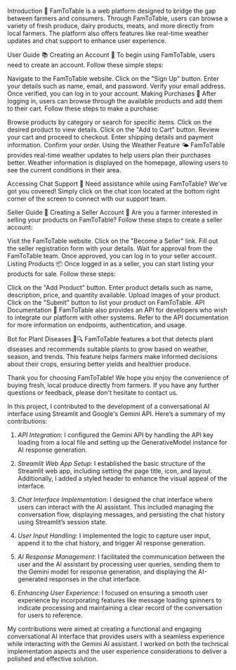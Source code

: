 Introduction 🌾
FamToTable is a web platform designed to bridge the gap between farmers and consumers. Through FamToTable, users can browse a variety of fresh produce, dairy products, meats, and more directly from local farmers. The platform also offers features like real-time weather updates and chat support to enhance user experience.

User Guide 📚
Creating an Account 🔑
To begin using FamToTable, users need to create an account. Follow these simple steps:

Navigate to the FamToTable website.
Click on the "Sign Up" button.
Enter your details such as name, email, and password.
Verify your email address.
Once verified, you can log in to your account.
Making Purchases 🛒
After logging in, users can browse through the available products and add them to their cart. Follow these steps to make a purchase:

Browse products by category or search for specific items.
Click on the desired product to view details.
Click on the "Add to Cart" button.
Review your cart and proceed to checkout.
Enter shipping details and payment information.
Confirm your order.
Using the Weather Feature 🌤️
FamToTable provides real-time weather updates to help users plan their purchases better. Weather information is displayed on the homepage, allowing users to see the current conditions in their area.

Accessing Chat Support 💬
Need assistance while using FamToTable? We've got you covered! Simply click on the chat icon located at the bottom right corner of the screen to connect with our support team.

Seller Guide 💼
Creating a Seller Account 📝
Are you a farmer interested in selling your products on FamToTable? Follow these steps to create a seller account:

Visit the FamToTable website.
Click on the "Become a Seller" link.
Fill out the seller registration form with your details.
Wait for approval from the FamToTable team.
Once approved, you can log in to your seller account.
Listing Products 📦
Once logged in as a seller, you can start listing your products for sale. Follow these steps:

Click on the "Add Product" button.
Enter product details such as name, description, price, and quantity available.
Upload images of your product.
Click on the "Submit" button to list your product on FamToTable.
API Documentation 📖
FamToTable also provides an API for developers who wish to integrate our platform with other systems. Refer to the API documentation for more information on endpoints, authentication, and usage.

Bot for Plant Diseases 🌿🔍
FamToTable features a bot that detects plant diseases and recommends suitable plants to grow based on weather, season, and trends. This feature helps farmers make informed decisions about their crops, ensuring better yields and healthier produce.

Thank you for choosing FamToTable! We hope you enjoy the convenience of buying fresh, local produce directly from farmers. If you have any further questions or feedback, please don't hesitate to contact us.



In this project, I contributed to the development of a conversational AI interface using Streamlit and Google's Gemini API. Here’s a summary of my contributions:

1. *API Integration*: I configured the Gemini API by handling the API key loading from a local file and setting up the GenerativeModel instance for AI response generation.

2. *Streamlit Web App Setup*: I established the basic structure of the Streamlit web app, including setting the page title, icon, and layout. Additionally, I added a styled header to enhance the visual appeal of the interface.

3. *Chat Interface Implementation*: I designed the chat interface where users can interact with the AI assistant. This included managing the conversation flow, displaying messages, and persisting the chat history using Streamlit’s session state.

4. *User Input Handling*: I implemented the logic to capture user input, append it to the chat history, and trigger AI response generation.

5. *AI Response Management*: I facilitated the communication between the user and the AI assistant by processing user queries, sending them to the Gemini model for response generation, and displaying the AI-generated responses in the chat interface.

6. *Enhancing User Experience*: I focused on ensuring a smooth user experience by incorporating features like message loading spinners to indicate processing and maintaining a clear record of the conversation for users to reference.

My contributions were aimed at creating a functional and engaging conversational AI interface that provides users with a seamless experience while interacting with the Gemini AI assistant. I worked on both the technical implementation aspects and the user experience considerations to deliver a polished and effective solution.     
